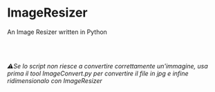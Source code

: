 # ImageResizer
An Image Resizer written in Python
<p>
<p>
<p>
<br>
 <br>




_:warning:Se lo script non riesce a convertire correttamente un'immagine, usa prima il tool ImageConvert.py per convertire il file in jpg e infine ridimensionalo con ImageResizer_

